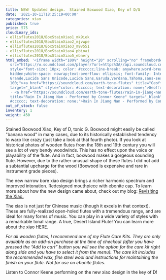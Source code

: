 ```yaml
---
title: NEW! Updated design.  Stained Boxwood Xiao, Key of D/G
date: '2021-10-11T18:25:19+00:00'
categories: xiao
published: true
price: 575
cloudinary_ids:
- ellisflutes2018/BoxStainXiao1_mk9iek
- ellisflutes2018/BoxStainXiao2_mjvwpe
- ellisflutes2018/BoxStainXiao3_m9v551
- ellisflutes2018/BoxStainXiao4_pbioai
- ellisflutes2018/BoxStainXiao5_ebnery
html_embed: '<iframe width="100%" height="20" scrolling="no" frameborder="no" allow="autoplay"
  src="https://w.soundcloud.com/player/?url=https%3A//api.soundcloud.com/tracks/1141899223&color=%23ff5500&inverse=false&auto_play=false&show_user=true"></iframe><div
  style="font-size: 10px; color: #cccccc;line-break: anywhere;word-break: normal;overflow:
  hidden;white-space: nowrap;text-overflow: ellipsis; font-family: Interstate,Lucida
  Grande,Lucida Sans Unicode,Lucida Sans,Garuda,Verdana,Tahoma,sans-serif;font-weight:
  100;"><a href="https://soundcloud.com/earth-tone-flutes" title="Geoffrey Ellis Flutes"
  target="_blank" style="color: #cccccc; text-decoration: none;">Geoffrey Ellis Flutes</a>
  · <a href="https://soundcloud.com/earth-tone-flutes/rain-in-jiang-nan-performed-by-connor-keene"
  title="Rain In Jiang Nan - Performed by Connor Keene" target="_blank" style="color:
  #cccccc; text-decoration: none;">Rain In Jiang Nan - Performed by Connor Keene</a></div>'
out_of_stock: false
inventory: 1
weight: 450
---
```


Stained Boxwood Xiao, Key of D, tonic G.  Boxwood might easily be called "banana wood" in many cases, due to its historically established tendency to warp like crazy (just take a look at that fourth photo).  If you look at historical photos of wooden flutes from the 18th and 19th century you will see a lot of very bendy woodwinds.  This has no effect upon the voice or playability of the flute.  And in fact, boxwood makes a gorgeous sounding flute.  However, due to the rather unusual shape of these flutes I did not add a subtantial upcharge for the wood (Boxwood is expensive and rare in instrument grade pieces).

The new narrow bore xiao design brings a richer harmonic spectrum and improved intonation.  Redesigned mouthpiece with ebonite cap.  To learn more about how the new design came about, check out my blog: [Revisiting the Xiao.](https://www.ellisflutes.com/blog/revisiting-the-xiao)

The xiao is not just for Chinese music (though it excels in that context).  These are fully-realized open-holed flutes with a tremendous range, and are ideal for many forms of music.  You can play in a wide variety of styles with a remarkable tonal range.  A true, Desert Island Flute!  You can learn more about the xiao [HERE](https://www.ellisflutes.com/world-flutes/xiao).

*For all wooden flutes, I recommend one of my Flute Care Kits. They are only available as an add-on purchase at the time of checkout (after you have pressed the “Add to cart” button you will see the option for the care kit right along side and you have to select it from the menu). The care kit includes the recommended wax, fine steel wool and instructions for maintaining the finish on your flute. Not for use on ebonite flutes.*

Listen to Connor Keene performing on the new xiao design in the key of D!
